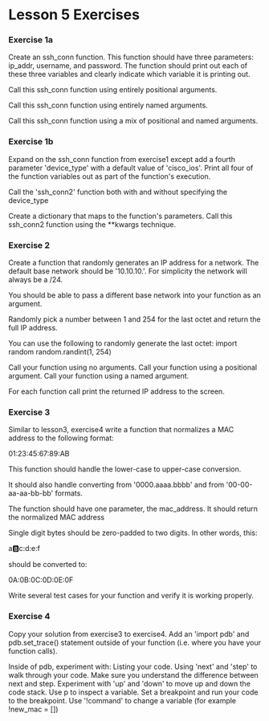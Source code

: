 # Lesson 5 Exercises

### Exercise 1a
Create an ssh_conn function. This function should have three parameters: ip_addr, username, and password. The function should print out each of these three variables and clearly indicate which variable it is printing out.

Call this ssh_conn function using entirely positional arguments.

Call this ssh_conn function using entirely named arguments.

Call this ssh_conn function using a mix of positional and named arguments.

### Exercise 1b
Expand on the ssh_conn function from exercise1 except add a fourth parameter 'device_type' with a default value of 'cisco_ios'. Print all four of the function variables out as part of the function's execution.

Call the 'ssh_conn2' function both with and without specifying the device_type

Create a dictionary that maps to the function's parameters. Call this ssh_conn2 function using the **kwargs technique.

### Exercise 2
Create a function that randomly generates an IP address for a network. The default base network should be '10.10.10.'. For simplicity the network will always be a /24.

You should be able to pass a different base network into your function as an argument.

Randomly pick a number between 1 and 254 for the last octet and return the full IP address.

You can use the following to randomly generate the last octet:
import random
random.randint(1, 254)

Call your function using no arguments.
Call your function using a positional argument.
Call your function using a named argument.

For each function call print the returned IP address to the screen.

### Exercise 3
Similar to lesson3, exercise4 write a function that normalizes a MAC address to the following format:

01:23:45:67:89:AB

This function should handle the lower-case to upper-case conversion.

It should also handle converting from '0000.aaaa.bbbb' and from '00-00-aa-aa-bb-bb' formats.

The function should have one parameter, the mac_address. It should return the normalized MAC address

Single digit bytes should be zero-padded to two digits. In other words, this:

a:b:c:d:e:f

should be converted to:

0A:0B:0C:0D:0E:0F

Write several test cases for your function and verify it is working properly.

### Exercise 4
Copy your solution from exercise3 to exercise4. Add an 'import pdb' and pdb.set_trace() statement outside of your function (i.e. where you have your function calls).

Inside of pdb, experiment with:
Listing your code.
Using 'next' and 'step' to walk through your code. Make sure you understand the difference between next and step.
Experiment with 'up' and 'down' to move up and down the code stack.
Use p <variable> to inspect a variable.
Set a breakpoint and run your code to the breakpoint.
Use '!command' to change a variable (for example !new_mac = [])